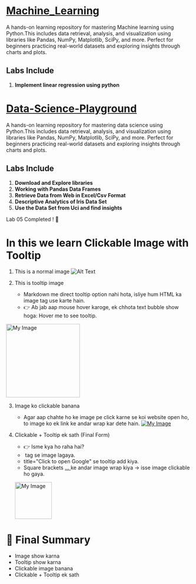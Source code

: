 # [Machine_Learning](https://colab.research.google.com/drive/1Mtlveuur_5flyzxN6bfArCC-ZRZ-o-Oh#scrollTo=_qNSJKJURKK0)
A hands-on learning repository for mastering Machine learning using Python.This includes data retrieval, analysis, and visualization using libraries like Pandas, NumPy, Matplotlib, SciPy, and more. Perfect for beginners practicing real-world datasets and exploring insights through charts and plots.


## **Labs Include**
1. **Implement linear regression using python**   


# [Data-Science-Playground](https://colab.research.google.com/drive/1e4OPmfy5Fbq7PQ19Vfczdjj7bdFjwzHY?usp=sharing)
A hands-on learning repository for mastering data science using Python.This includes data retrieval, analysis, and visualization using libraries like Pandas, NumPy, Matplotlib, SciPy, and more. Perfect for beginners practicing real-world datasets and exploring insights through charts and plots.


## **Labs Include**
1. **Download and Explore libraries**   
2. **Working with Pandas Data Frames**    
3. **Retrieve Data from Web in Excel/Csv Format**    
4. **Descriptive Analytics of Iris Data Set**
5. **Use the Data Set from Uci and find insights**    


Lab 05 Completed ! 🚀

# **In this we learn Clickable Image with Tooltip**
1. This is a normal image
![Alt Text](https://images.pexels.com/photos/33434135/pexels-photo-33434135.jpeg)

2. This is tooltip image
   - Markdown me direct tooltip option nahi hota, isliye hum HTML ka image tag use karte hain.
   - 👉 Ab jab aap mouse hover karoge, ek chhota text bubble show hoga: Hover me to see tooltip.
 <img src="https://images.pexels.com/photos/33814228/pexels-photo-33814228.jpeg" alt="My Image" title="Hover me to see tooltip" width="200"/>

3. Image ko clickable banana
   - Agar aap chahte ho ke image pe click karne se koi website open ho, to image ko ek link ke andar wrap kar dete hain.
   [![My Image](https://images.pexels.com/photos/33434135/pexels-photo-33434135.jpeg)](https://google.com)

5. Clickable + Tooltip ek sath (Final Form)
   - 👉 Isme kya ho raha hai?
   - <img> tag se image lagaya.
   - title="Click to open Google" se tooltip add kiya.
   - Square brackets [ ... ](https://google.com) ke andar image wrap kiya → isse image clickable ho gaya.
   
   [<img src="https://images.pexels.com/photos/607812/pexels-photo-607812.jpeg" alt="My Image" title="Click to open Google" width="100"/>](https://google.com)


# 🎯 Final Summary

- Image show karna 
- Tooltip show karna 
- Clickable image banana 
- Clickable + Tooltip ek sath

      
